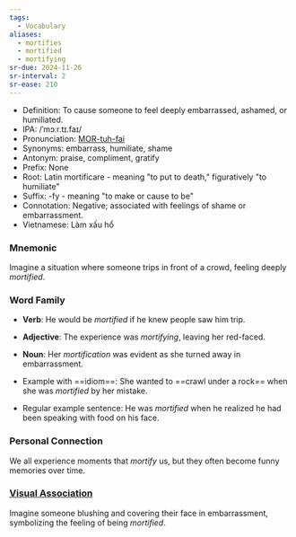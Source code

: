 ```yaml
---
tags:
  - Vocabulary
aliases:
  - mortifies
  - mortified
  - mortifying
sr-due: 2024-11-26
sr-interval: 2
sr-ease: 210
---
```


- Definition: To cause someone to feel deeply embarrassed, ashamed, or humiliated.
- IPA: /ˈmɔːr.tɪ.faɪ/
- Pronunciation: [MOR-tuh-fai](https://www.google.com/search?q=how+to+pronounce+mortify)
- Synonyms: embarrass, humiliate, shame
- Antonym: praise, compliment, gratify
- Prefix: None
- Root: Latin mortificare - meaning "to put to death," figuratively "to humiliate"
- Suffix: -fy - meaning "to make or cause to be"
- Connotation: Negative; associated with feelings of shame or embarrassment.
- Vietnamese: Làm xấu hổ

### Mnemonic

Imagine a situation where someone trips in front of a crowd, feeling deeply *mortified*.

### Word Family

- **Verb**: He would be *mortified* if he knew people saw him trip.
- **Adjective**: The experience was *mortifying*, leaving her red-faced.
- **Noun**: Her *mortification* was evident as she turned away in embarrassment.

- Example with ==idiom==: She wanted to ==crawl under a rock== when she was *mortified* by her mistake.
- Regular example sentence: He was *mortified* when he realized he had been speaking with food on his face.

### Personal Connection

We all experience moments that *mortify* us, but they often become funny memories over time.

### [Visual Association](https://www.google.com/search?tbm=isch&q=mortify)

Imagine someone blushing and covering their face in embarrassment, symbolizing the feeling of being *mortified*.
